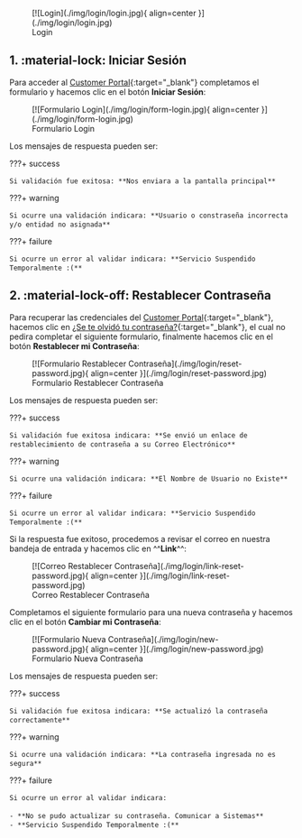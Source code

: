 <figure markdown>
  [![Login](./img/login/login.jpg){ align=center }](./img/login/login.jpg)
  <figcaption>Login</figcaption>
</figure>

## 1. :material-lock: Iniciar Sesión

Para acceder al [Customer Portal](http://192.168.10.150/WebCustomerPortal/login){:target="_blank"} completamos el formulario y hacemos clic en el botón **Iniciar Sesión**:

<figure markdown>
  [![Formulario Login](./img/login/form-login.jpg){ align=center }](./img/login/form-login.jpg)
  <figcaption>Formulario Login</figcaption>
</figure>

Los mensajes de respuesta pueden ser:

???+ success

    Si validación fue exitosa: **Nos enviara a la pantalla principal**

???+ warning

    Si ocurre una validación indicara: **Usuario o constraseña incorrecta y/o entidad no asignada**

???+ failure

    Si ocurre un error al validar indicara: **Servicio Suspendido Temporalmente :(**


## 2. :material-lock-off: Restablecer Contraseña

Para recuperar las credenciales del [Customer Portal](http://192.168.10.150/WebCustomerPortal/login){:target="_blank"}, hacemos clic en [¿Se te olvidó tu contraseña?](http://192.168.10.150/WebCustomerPortal/reset-password){:target="_blank"}, el cual no pedira completar el siguiente formulario, finalmente hacemos clic en el botón **Restablecer mi Contraseña**:

<figure markdown>
  [![Formulario Restablecer Contraseña](./img/login/reset-password.jpg){ align=center }](./img/login/reset-password.jpg)
  <figcaption>Formulario Restablecer Contraseña</figcaption>
</figure>

Los mensajes de respuesta pueden ser:

???+ success

    Si validación fue exitosa indicara: **Se envió un enlace de restablecimiento de contraseña a su Correo Electrónico**

???+ warning

    Si ocurre una validación indicara: **El Nombre de Usuario no Existe**

???+ failure

    Si ocurre un error al validar indicara: **Servicio Suspendido Temporalmente :(**

Si la respuesta fue exitoso, procedemos a revisar el correo en nuestra bandeja de entrada y hacemos clic en ^^**Link**^^:

<figure markdown>
  [![Correo Restablecer Contraseña](./img/login/link-reset-password.jpg){ align=center }](./img/login/link-reset-password.jpg)
  <figcaption>Correo Restablecer Contraseña</figcaption>
</figure>

Completamos el siguiente formulario para una nueva contraseña y hacemos clic en el botón **Cambiar mi Contraseña**:

<figure markdown>
  [![Formulario Nueva Contraseña](./img/login/new-password.jpg){ align=center }](./img/login/new-password.jpg)
  <figcaption>Formulario Nueva Contraseña</figcaption>
</figure>

Los mensajes de respuesta pueden ser:

???+ success

    Si validación fue exitosa indicara: **Se actualizó la contraseña correctamente**

???+ warning

    Si ocurre una validación indicara: **La contraseña ingresada no es segura**

???+ failure

    Si ocurre un error al validar indicara: 
    
    - **No se pudo actualizar su contraseña. Comunicar a Sistemas**
    - **Servicio Suspendido Temporalmente :(**